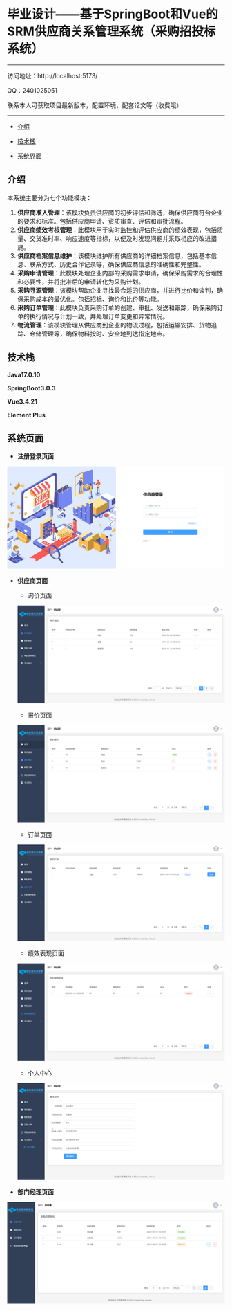 # 毕业设计——基于SpringBoot和Vue的SRM供应商关系管理系统（采购招投标系统）

------

访问地址：http://localhost:5173/

QQ：2401025051

联系本人可获取项目最新版本，配置环境，配套论文等（收费哦）

------

+ [介绍](#介绍)

+ [技术栈](#技术栈)

+ [系统界面](#系统界面)

## 介绍

本系统主要分为七个功能模块：

1. **供应商准入管理**：该模块负责供应商的初步评估和筛选，确保供应商符合企业的要求和标准。包括供应商申请、资质审查、评估和审批流程。
2. **供应商绩效考核管理**：此模块用于实时监控和评估供应商的绩效表现，包括质量、交货准时率、响应速度等指标，以便及时发现问题并采取相应的改进措施。
3. **供应商档案信息维护**：该模块维护所有供应商的详细档案信息，包括基本信息、联系方式、历史合作记录等，确保供应商信息的准确性和完整性。
4. **采购申请管理**：此模块处理企业内部的采购需求申请，确保采购需求的合理性和必要性，并将批准后的申请转化为采购计划。
5. **采购寻源管理**：该模块帮助企业寻找最合适的供应商，并进行比价和谈判，确保采购成本的最优化。包括招标、询价和比价等功能。
6. **采购订单管理**：此模块负责采购订单的创建、审批、发送和跟踪，确保采购订单的执行情况与计划一致，并处理订单变更和异常情况。
7. **物流管理**：该模块管理从供应商到企业的物流过程，包括运输安排、货物追踪、仓储管理等，确保物料按时、安全地到达指定地点。

## 技术栈

**Java17.0.10**

**SpringBoot3.0.3**

**Vue3.4.21**

**Element Plus**

## 系统页面

+ **注册登录页面**

![](https://github.com/2020Sss697/SRM/blob/main/image/%E7%99%BB%E5%BD%95%E9%A1%B5%E9%9D%A2.png)

+ **供应商页面**
  + 询价页面

  ![](https://github.com/2020Sss697/SRM/blob/main/image/%E8%AF%A2%E4%BB%B7.png)

  + 报价页面

  ![](https://github.com/2020Sss697/SRM/blob/main/image/%E6%8A%A5%E4%BB%B7.png)

  + 订单页面

  ![](https://github.com/2020Sss697/SRM/blob/main/image/%E8%AE%A2%E5%8D%95.png)

  + 绩效表现页面

  ![](https://github.com/2020Sss697/SRM/blob/main/image/%E7%BB%A9%E6%95%88%E8%80%83%E6%A0%B8.png)

  + 个人中心

  ![](https://github.com/2020Sss697/SRM/blob/main/image/%E4%B8%AA%E4%BA%BA%E4%B8%AD%E5%BF%83.png)


* **部门经理页面**

![](https://github.com/2020Sss697/SRM/blob/main/image/%E5%AE%A1%E6%89%B9.png)
